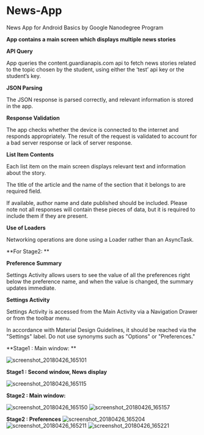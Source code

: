 # News-App
News App for Android Basics by Google Nanodegree Program

**App contains a main screen which displays multiple news stories**

**API Query**

  App queries the content.guardianapis.com api to fetch news stories related to the topic chosen by the student, using either the ‘test’ api key or the student’s key.
  
**JSON Parsing**

  The JSON response is parsed correctly, and relevant information is stored in the app.
  
**Response Validation**

  The app checks whether the device is connected to the internet and responds appropriately. The result of the request is validated to account for a bad server response or lack of server response.

**List Item Contents**

  Each list item on the main screen displays relevant text and information about the story.

  The title of the article and the name of the section that it belongs to are required field.

  If available, author name and date published should be included. Please note not all responses will contain these pieces of data, but it is required to include them if they are present.
  
**Use of Loaders**

  Networking operations are done using a Loader rather than an AsyncTask.




**For Stage2: **

**Preference Summary**

  Settings Activity allows users to see the value of all the preferences right below the preference name, and when the value is changed, the summary updates immediate.

**Settings Activity**

  Settings Activity is accessed from the Main Activity via a Navigation Drawer or from the toolbar menu.

  In accordance with Material Design Guidelines, it should be reached via the "Settings" label. Do not use synonyms such as "Options" or "Preferences."


**Stage1 : Main window: **

![screenshot_20180426_165101](https://user-images.githubusercontent.com/35422422/39311511-c963935a-4975-11e8-8012-59d0cc720852.png)

**Stage1 :  Second window, News display**

![screenshot_20180426_165115](https://user-images.githubusercontent.com/35422422/39311517-cc42507a-4975-11e8-850f-d60d8ad1df8c.png)

**Stage2 : Main window:**

![screenshot_20180426_165150](https://user-images.githubusercontent.com/35422422/39312059-3411ccd4-4977-11e8-88e4-2232a68840ca.png)
![screenshot_20180426_165157](https://user-images.githubusercontent.com/35422422/39312066-37affe2e-4977-11e8-87d7-a7d97dc7d05f.png)

**Stage2 : Preferences**
![screenshot_20180426_165204](https://user-images.githubusercontent.com/35422422/39312132-6ed50034-4977-11e8-9d70-71019e3b5e44.png)
![screenshot_20180426_165211](https://user-images.githubusercontent.com/35422422/39312136-711f5696-4977-11e8-8596-10619da38561.png)
![screenshot_20180426_165221](https://user-images.githubusercontent.com/35422422/39312138-738836a0-4977-11e8-8ee9-bf77f3f379a4.png)


